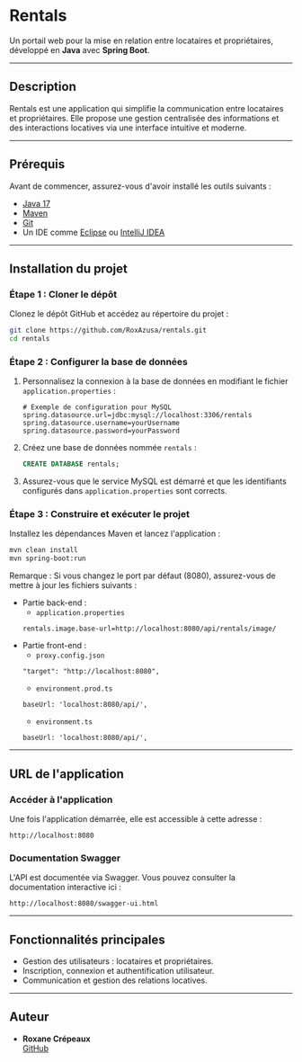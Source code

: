 
# Rentals

Un portail web pour la mise en relation entre locataires et propriétaires, développé en **Java** avec **Spring Boot**.

---

## Description

Rentals est une application qui simplifie la communication entre locataires et propriétaires. Elle propose une gestion centralisée des informations et des interactions locatives via une interface intuitive et moderne.

---

## Prérequis

Avant de commencer, assurez-vous d'avoir installé les outils suivants :  
- [Java 17](https://www.oracle.com/java/technologies/javase-jdk17-downloads.html)  
- [Maven](https://maven.apache.org/download.cgi)  
- [Git](https://git-scm.com/)  
- Un IDE comme [Eclipse](https://www.eclipse.org/) ou [IntelliJ IDEA](https://www.jetbrains.com/idea/)

---

## Installation du projet

### Étape 1 : Cloner le dépôt
Clonez le dépôt GitHub et accédez au répertoire du projet :  
```bash
git clone https://github.com/RoxAzusa/rentals.git
cd rentals
```

### Étape 2 : Configurer la base de données
1. Personnalisez la connexion à la base de données en modifiant le fichier `application.properties` :  
   ```properties
   # Exemple de configuration pour MySQL
   spring.datasource.url=jdbc:mysql://localhost:3306/rentals
   spring.datasource.username=yourUsername
   spring.datasource.password=yourPassword
   ```

2. Créez une base de données nommée `rentals` :  
     ```sql
     CREATE DATABASE rentals;
     ```
3. Assurez-vous que le service MySQL est démarré et que les identifiants configurés dans `application.properties` sont corrects.

### Étape 3 : Construire et exécuter le projet
Installez les dépendances Maven et lancez l'application :  
```bash
mvn clean install
mvn spring-boot:run
```

Remarque : Si vous changez le port par défaut (8080), assurez-vous de mettre à jour les fichiers suivants  :
- Partie back-end :
    - `application.properties`
    ```properties
    rentals.image.base-url=http://localhost:8080/api/rentals/image/
    ```
- Partie front-end :
    - `proxy.config.json`
    ```
    "target": "http://localhost:8080",
    ```
    - `environment.prod.ts`
    ```
    baseUrl: 'localhost:8080/api/',
    ```
    - `environment.ts`
    ```
    baseUrl: 'localhost:8080/api/',
    ```

---

## URL de l'application

### Accéder à l'application
Une fois l'application démarrée, elle est accessible à cette adresse :  
```
http://localhost:8080
```

### Documentation Swagger
L'API est documentée via Swagger. Vous pouvez consulter la documentation interactive ici :  
```
http://localhost:8080/swagger-ui.html
```

---

## Fonctionnalités principales

- Gestion des utilisateurs : locataires et propriétaires.
- Inscription, connexion et authentification utilisateur.
- Communication et gestion des relations locatives.

---

## Auteur

- **Roxane Crépeaux**  
  [GitHub](https://github.com/RoxAzusa)
